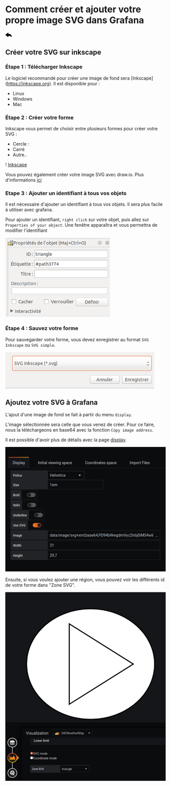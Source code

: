 # Comment créer et ajouter votre propre image SVG dans Grafana

[![](../../screenshots/other/Go-back.png)](README.md)
 
## Créer votre SVG sur inkscape

### Étape 1 : Télécharger Inkscape

Le logiciel recommandé pour créer une image de fond sera [Inkscape] (https://inkscape.org). Il est disponible pour :

  - Linux
  - Windows
  - Mac

### Étape 2 : Créer votre forme

Inkscape vous permet de choisir entre plusieurs formes pour créer votre SVG :
- Cercle :
- Carré
- Autre..

! [Inkscape](./../../screenshots/demo/tutorial04/Inkscape.png)

Vous pouvez également créer votre image SVG avec draw.io. Plus d'informations [ici](./appendix/svg.md)

### Etape 3 : Ajouter un identifiant à tous vos objets

Il est nécessaire d'ajouter un identifiant à tous vos objets. Il sera plus facile à utiliser avec grafana.

Pour ajouter un identifiant, `right click` sur votre objet, puis allez sur `Properties of your object`. Une fenêtre apparaîtra et vous permettra de modifier l'identifiant

![Propriete](./../../screenshots/demo/tutorial04/Propriete.png)

### Étape 4 : Sauvez votre forme

Pour sauvegarder votre forme, vous devez enregistrer au format `SVG Inkscape` ou `SVG simple`.

![Enregistrer](./../../screenshots/demo/tutorial04/enregistrer.png)

## Ajoutez votre SVG à Grafana

L'ajout d'une image de fond se fait à partir du menu `display`.

L'image sélectionnée sera celle que vous venez de créer. Pour ce faire, nous la téléchargeons en base64 avec la fonction `Copy image address`.

Il est possible d'avoir plus de détails avec la page [display](../editor/display.md).

![Enregistrer](./../../screenshots/demo/tutorial04/DisplaySVG.png)

Ensuite, si vous voulez ajouter une région, vous pouvez voir les différents id de votre forme dans "Zone SVG". 

![Enregistrer](./../../screenshots/demo/tutorial04/Region.png)


